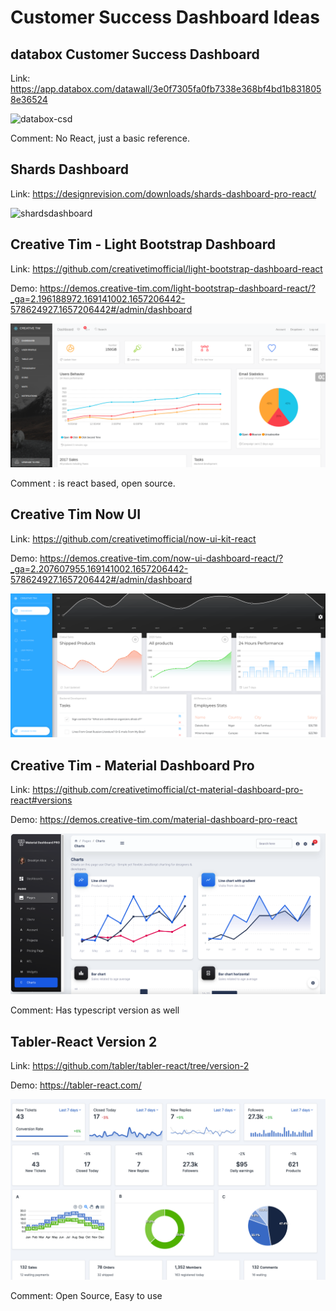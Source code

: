 # Customer Success Dashboard Ideas

## databox Customer Success Dashboard

Link: https://app.databox.com/datawall/3e0f7305fa0fb7338e368bf4bd1b8318058e36524

![databox-csd](https://github.com/fame-odoo/OdooSalesDashboard/blob/CSD-Ideas/img/iShot_2022-07-07_11.09.10.png?raw=true)

Comment: No React, just a basic reference.

## Shards Dashboard

Link: https://designrevision.com/downloads/shards-dashboard-pro-react/

![shardsdashboard](https://designrevision.com/app/uploads/edd/shards-dashboard-pro-react-feat-img-1.jpg)


## Creative Tim - Light Bootstrap Dashboard

Link: https://github.com/creativetimofficial/light-bootstrap-dashboard-react

Demo: https://demos.creative-tim.com/light-bootstrap-dashboard-react/?_ga=2.196188972.169141002.1657206442-578624927.1657206442#/admin/dashboard

![creativetim](https://github.com/fame-odoo/OdooSalesDashboard/blob/CSD-Ideas/img/creative-tim.png?raw=true)

Comment : is react based, open source.

## Creative Tim Now UI 

Link: https://github.com/creativetimofficial/now-ui-kit-react

Demo: https://demos.creative-tim.com/now-ui-dashboard-react/?_ga=2.207607955.169141002.1657206442-578624927.1657206442#/admin/dashboard

![creativetimnow](https://github.com/fame-odoo/OdooSalesDashboard/blob/CSD-Ideas/img/creative-tim-now.png?raw=true)

## Creative Tim - Material Dashboard Pro 

Link: https://github.com/creativetimofficial/ct-material-dashboard-pro-react#versions

Demo: https://demos.creative-tim.com/material-dashboard-pro-react

![](https://github.com/fame-odoo/OdooSalesDashboard/blob/CSD-Ideas/img/iShot_2022-07-07_11.21.15.png?raw=true)

Comment: Has typescript version as well

## Tabler-React Version 2

Link: https://github.com/tabler/tabler-react/tree/version-2

Demo: https://tabler-react.com/

![](https://github.com/fame-odoo/OdooSalesDashboard/blob/CSD-Ideas/img/iShot_2022-07-07_11.35.20.png?raw=true)

Comment: Open Source, Easy to use
